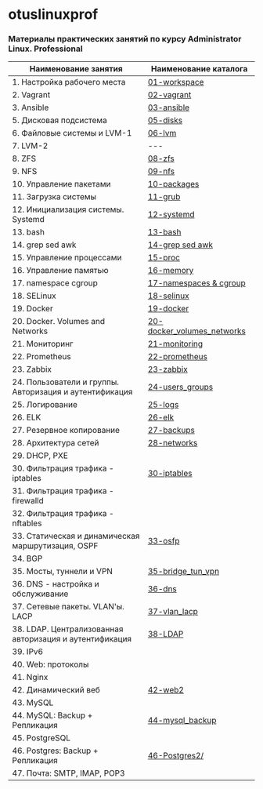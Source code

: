 # otuslinuxprof
### Материалы практических занятий по курсу Administrator Linux. Professional

| Наименование занятия                                    | Наименование каталога                                       |
| ------------------------------------------------------- | ----------------------------------------------------------- |
| 1. Настройка рабочего места                             | [01-workspace](./01-workspace/)                             |
| 2. Vagrant                                              | [02-vagrant](./02-vagrant/)                                 |
| 3. Ansible                                              | [03-ansible](./03-ansible/)                                 |
| 5. Дисковая подсистема                                  | [05-disks](./05-disks/)                                     |
| 6. Файловые системы и LVM-1                             | [06-lvm](./06-lvm/)                                         |
| 7. LVM-2                                                | ---                                                         |
| 8. ZFS                                                  | [08-zfs](./08-zfs/)                                         |
| 9. NFS                                                  | [09-nfs](./09-nfs/)                                         |
| 10. Управление пакетами                                 | [10-packages](./10-packages/)                               |
| 11. Загрузка системы                                    | [11-grub](./11-grub/)                                       |
| 12. Инициализация системы. Systemd                      | [12-systemd](./12-systemd/)                                 |
| 13. bash                                                | [13-bash](./13-bash/)                                       |
| 14. grep sed awk                                        | [14-grep sed awk](./14-grep-sed-awk/)                       |
| 15. Управление процессами                               | [15-proc](./15-proc/)                                       |
| 16. Управление памятью                                  | [16-memory](./16-memory/)                                   |
| 17. namespace cgroup                                    | [17-namespaces & cgroup](./17-namespaces%20cgroup/)         |
| 18. SELinux                                             | [18-selinux](./18-selinux/)                                 |
| 19. Docker                                              | [19-docker](./19-docker/)                                   |
| 20. Docker. Volumes and Networks                        | [20-docker_volumes_networks](./20-docker_volumes_networks/) |
| 21. Мониторинг                                          | [21-monitoring](./21-monitoring/)                           |
| 22. Prometheus                                          | [22-prometheus](./22-prometheus/)                           |
| 23. Zabbix                                              | [23-zabbix](./23-zabbix/)                                   |
| 24. Пользователи и группы. Авторизация и аутентификация | [24-users_groups](./24-users_groups/)                       |
| 25. Логирование                                         | [25-logs](./25-logs/)                                       |
| 26. ELK                                                 | [26-elk](./26-elk/)                                         |
| 27. Резервное копирование                               | [27-backups](./27-backup/)                                  |
| 28. Архитектура сетей                                   | [28-networks](./28-networks/)                               |
| 29. DHCP, PXE                                           |                                                             |
| 30. Фильтрация трафика - iptables                       | [30-iptables](./30-iptables/)                               |
| 31. Фильтрация трафика - firewalld                      |                                                             |
| 32. Фильтрация трафика - nftables                       |                                                             |
| 33. Статическая и динамическая маршрутизация, OSPF      | [33-osfp](./33-OSPF/)                                       |
| 34. BGP                                                 |                                                             |
| 35. Мосты, туннели и VPN                                | [35-bridge_tun_vpn](./35-bridge_tun_vpn/)                   |
| 36. DNS - настройка и обслуживание                      | [36-dns](./36-dns/)                                         |
| 37. Сетевые пакеты. VLAN'ы. LACP                        | [37-vlan_lacp](./37-VLAN_LACP/)                             |
| 38. LDAP. Централизованная авторизация и аутентификация | [38-LDAP](./38-LDAP/)                                       |
| 39. IPv6                                                |                                                             |
| 40. Web: протоколы                                      |                                                             |
| 41. Nginx                                               |                                                             |
| 42. Динамический веб                                    | [42-web2](./42-web2/)                                       |
| 43. MySQL                                               |                                                             |
| 44. MySQL: Backup + Репликация                          | [44-mysql_backup](./44-MySQL_Backup/)                       |
| 45. PostgreSQL                                          |                                                             |
| 46. Postgres: Backup + Репликация                       | [46-Postgres2/](./46-Postgres2/)                            |
| 47. Почта: SMTP, IMAP, POP3                             |                                                             |